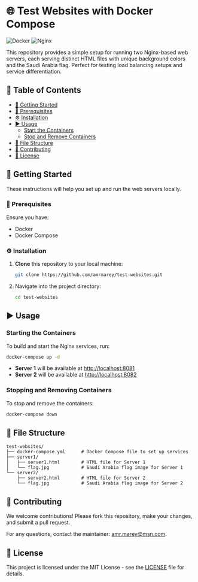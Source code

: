 
# 🌐 Test Websites with Docker Compose

![Docker](https://img.shields.io/badge/Docker-%230db7ed.svg?&style=flat&logo=docker&logoColor=white)
![Nginx](https://img.shields.io/badge/Nginx-%23009639.svg?&style=flat&logo=nginx&logoColor=white)

This repository provides a simple setup for running two Nginx-based web servers, each serving distinct HTML files with unique background colors and the Saudi Arabia flag. Perfect for testing load balancing setups and service differentiation.

## 📑 Table of Contents
- [🚀 Getting Started](#-getting-started)
- [🔧 Prerequisites](#-prerequisites)
- [⚙️ Installation](#-installation)
- [▶️ Usage](#%EF%B8%8F-usage)
  - [Start the Containers](#starting-the-containers)
  - [Stop and Remove Containers](#stopping-and-removing-containers)
- [📁 File Structure](#-file-structure)
- [🤝 Contributing](#-contributing)
- [📜 License](#-license)

## 🚀 Getting Started

These instructions will help you set up and run the web servers locally.

### 🔧 Prerequisites

Ensure you have:
- Docker
- Docker Compose

### ⚙️ Installation

1. **Clone** this repository to your local machine:
   ```bash
   git clone https://github.com/amrmarey/test-websites.git
   ```
2. Navigate into the project directory:
   ```bash
   cd test-websites
   ```

## ▶️ Usage

### Starting the Containers

To build and start the Nginx services, run:

```bash
docker-compose up -d
```

- **Server 1** will be available at [http://localhost:8081](http://localhost:8081)
- **Server 2** will be available at [http://localhost:8082](http://localhost:8082)

### Stopping and Removing Containers

To stop and remove the containers:

```bash
docker-compose down
```

## 📁 File Structure

```
test-websites/
├── docker-compose.yml      # Docker Compose file to set up services
├── server1/
│   ├── server1.html        # HTML file for Server 1
│   └── flag.jpg            # Saudi Arabia flag image for Server 1
└── server2/
    ├── server2.html        # HTML file for Server 2
    └── flag.jpg            # Saudi Arabia flag image for Server 2
```

## 🤝 Contributing

We welcome contributions! Please fork this repository, make your changes, and submit a pull request.

For any questions, contact the maintainer: [amr.marey@msn.com](mailto:amr.marey@msn.com).

## 📜 License

This project is licensed under the MIT License - see the [LICENSE](LICENSE) file for details.
